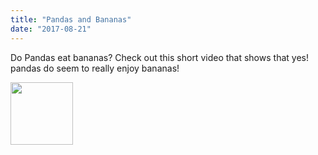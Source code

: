 ```yaml
---
title: "Pandas and Bananas"
date: "2017-08-21"
---
```


Do Pandas eat bananas? Check out this short video that shows that yes! pandas do seem to really enjoy bananas!

<!-- <!-- <iframe width="100%" height="600" src="https://www.youtube.com/embed/4SZl1r2O_bY" frameborder="0" allowfullscreen></iframe> -->

 <img src='./images/Logo.svg' width='100px' />
